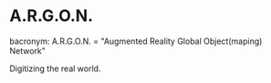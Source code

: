 # A.R.G.O.N.
bacronym: A.R.G.O.N. = "Augmented Reality Global Object(maping) Network"

Digitizing the real world.
